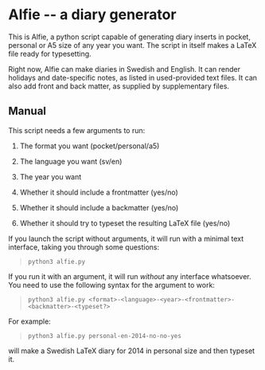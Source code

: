 # Alfie -- a diary generator

This is Alfie, a python script capable of generating diary inserts in pocket, personal or A5 size of any year you want. The script in itself makes a LaTeX file ready for typesetting.

Right now, Alfie can make diaries in Swedish and English. It can render holidays and date-specific notes, as listed in used-provided text files. It can also add front and back matter, as supplied by supplementary files.

## Manual

This script needs a few arguments to run:

1. The format you want (pocket/personal/a5)

2. The language you want (sv/en)

3. The year you want

4. Whether it should include a frontmatter (yes/no)

5. Whether it should include a backmatter (yes/no)

6. Whether it should try to typeset the resulting LaTeX file (yes/no)

If you launch the script without arguments, it will run with a minimal text interface, taking you through some questions:

> `python3 alfie.py`

If you run it with an argument, it will run *without* any interface whatsoever. You need to use the following syntax for the argument to work:
    
> `python3 alfie.py <format>-<language>-<year>-<frontmatter>-<backmatter>-<typeset?>`

For example:

> `python3 alfie.py personal-en-2014-no-no-yes`

will make a Swedish LaTeX diary for 2014 in personal size and then typeset it.


